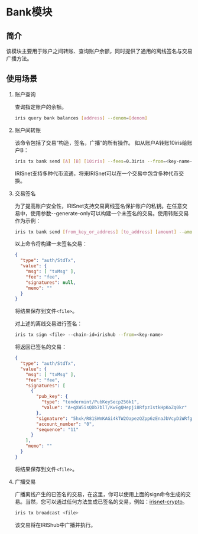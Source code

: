 # Bank模块

## 简介

该模块主要用于账户之间转账、查询账户余额，同时提供了通用的离线签名与交易广播方法。

## 使用场景

1. 账户查询

    查询指定账户的余额。

    ```bash
    iris query bank balances [address] --denom=[denom]
    ```

2. 账户间转账

    该命令包括了交易“构造，签名，广播”的所有操作。 如从账户A转账10iris给账户B：

    ```bash
    iris tx bank send [A] [B] [10iris] --fees=0.3iris --from=<key-name-of-wallet-A> --chain-id=irishub
    ```

    IRISnet支持多种代币流通，将来IRISnet可以在一个交易中包含多种代币交换。

3. 交易签名

    为了提高账户安全性，IRISnet支持交易离线签名保护账户的私钥。在任意交易中，使用参数--generate-only可以构建一个未签名的交易。使用转账交易作为示例：

    ```bash
    iris tx bank send [from_key_or_address] [to_address] [amount] --amount=10iris --fees=0.3iris --from=<key-name-of-wallet-A> --generate-only
    ```

    以上命令将构建一未签名交易：

    ```json
    {
      "type": "auth/StdTx",
      "value": {
        "msg": [ "txMsg" ],
        "fee": "fee",
        "signatures": null,
        "memo": ""
      }
    }
    ```

    将结果保存到文件`<file>`。

    对上述的离线交易进行签名：

    ```bash
    iris tx sign <file> --chain-id=irishub --from=<key-name>
    ```

    将返回已签名的交易：

    ```json
    {
      "type": "auth/StdTx",
      "value": {
        "msg": [ "txMsg" ],
        "fee": "fee",
        "signatures": [
          {
            "pub_key": {
              "type": "tendermint/PubKeySecp256k1",
              "value": "A+qXW5isQDb7blT/KwEgQHepji8RfpzIstkHpKoZq0kr"
            },
            "signature": "5hxk/R81SWmKAGi4kTW2OapezQZpp6zEnaJbVcyDiWRfgBm4Uejq8+CDk6uzk0aFSgAZzz06E014UkgGpelU7w==",
            "account_number": "0",
            "sequence": "11"
          }
        ],
        "memo": ""
      }
    }
    ```

    将结果保存到文件`<file>`。

4. 广播交易

    广播离线产生的已签名的交易，在这里，你可以使用上面的sign命令生成的交易。当然，您可以通过任何方法生成已签名的交易，例如：[irisnet-crypto](https://github.com/irisnet/irisnet-crypto)。

    ```bash
    iris tx broadcast <file>
    ```

    该交易将在IRIShub中广播并执行。
